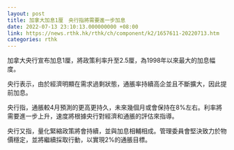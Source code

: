 ```yaml
---
layout: post
title: 加拿大加息1厘　央行指將需要進一步加息
date: 2022-07-13 23:10:13.000000000 +08:00
link: https://news.rthk.hk/rthk/ch/component/k2/1657611-20220713.htm
categories: rthk
---
```


加拿大央行宣布加息1厘，將政策利率升至2.5厘，為1998年以來最大的加息幅度。

央行表示，由於經濟明顯在需求過剩狀態，通脹率持續高企並且不斷擴大，因此提前加息。

央行指，通脹較4月預測的更高更持久，未來幾個月或會保持在8%左右。利率將需要進一步上升，速度將根據央行對經濟和通脹的評估來指導。

央行又指，量化緊縮政策將會持續，並與加息相輔相成。管理委員會堅決致力於物價穩定，並將繼續採取行動，以實現2%的通脹目標。
